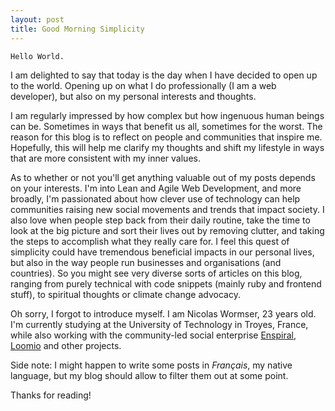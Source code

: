 ```yaml
---
layout: post
title: Good Morning Simplicity
---
```


    Hello World.

I am delighted to say that today is the day when I have decided to open up to the world. Opening up on what I do professionally (I am a web developer), but also on my personal interests and thoughts. 

I am regularly impressed by how complex but how ingenuous human beings can be. Sometimes in ways that benefit us all, sometimes for the worst. The reason for this blog is to reflect on people and communities that inspire me. Hopefully, this will help me clarify my thoughts and shift my lifestyle in ways that are more consistent with my inner values.

<!-- Interests -->
As to whether or not you'll get anything valuable out of my posts depends on your interests. I'm into Lean and Agile Web Development, and more broadly, I'm passionated about how clever use of technology can help communities raising new social movements and trends that impact society. 
I also love when people step back from their daily routine, take the time to look at the big picture and sort their lives out by removing clutter, and taking the steps to accomplish what they really care for. 
I feel this quest of simplicity could have tremendous beneficial impacts in our personal lives, but also in the way people run businesses and organisations (and countries).
So you might see very diverse sorts of articles on this blog, ranging from purely technical with code snippets (mainly ruby and frontend stuff), to spiritual thoughts or climate change advocacy.

<!-- Introducing myself -->
Oh sorry, I forgot to introduce myself. I am Nicolas Wormser, 23 years old. I'm currently studying at the University of Technology in Troyes, France, while also working with the community-led social enterprise [Enspiral](http://enspiral.com), [Loomio](http://loomio.org) and other projects.

Side note: I might happen to write some posts in *Français*, my native language, but my blog should allow to filter them out at some point.

Thanks for reading!
